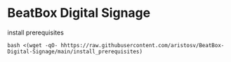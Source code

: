 # BeatBox Digital Signage

install prerequisites
```
bash <(wget -qO- hhttps://raw.githubusercontent.com/aristosv/BeatBox-Digital-Signage/main/install_prerequisites)
```
